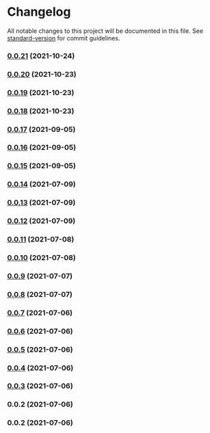 # Changelog

All notable changes to this project will be documented in this file. See [standard-version](https://github.com/conventional-changelog/standard-version) for commit guidelines.

### [0.0.21](https://github.com/teamnovu/nuxt-cloudinary-image/compare/v0.0.20...v0.0.21) (2021-10-24)

### [0.0.20](https://github.com/teamnovu/nuxt-cloudinary-image/compare/v0.0.19...v0.0.20) (2021-10-23)

### [0.0.19](https://github.com/teamnovu/nuxt-cloudinary-image/compare/v0.0.18...v0.0.19) (2021-10-23)

### [0.0.18](https://github.com/teamnovu/nuxt-cloudinary-image/compare/v0.0.17...v0.0.18) (2021-10-23)

### [0.0.17](https://github.com/teamnovu/nuxt-cloudinary-image/compare/v0.0.16...v0.0.17) (2021-09-05)

### [0.0.16](https://github.com/teamnovu/nuxt-cloudinary-image/compare/v0.0.15...v0.0.16) (2021-09-05)

### [0.0.15](https://github.com/teamnovu/nuxt-cloudinary-image/compare/v0.0.14...v0.0.15) (2021-09-05)

### [0.0.14](https://github.com/teamnovu/nuxt-cloudinary-image/compare/v0.0.13...v0.0.14) (2021-07-09)

### [0.0.13](https://github.com/teamnovu/nuxt-cloudinary-image/compare/v0.0.12...v0.0.13) (2021-07-09)

### [0.0.12](https://github.com/teamnovu/nuxt-cloudinary-image/compare/v0.0.11...v0.0.12) (2021-07-09)

### [0.0.11](https://github.com/teamnovu/nuxt-cloudinary-image/compare/v0.0.10...v0.0.11) (2021-07-08)

### [0.0.10](https://github.com/teamnovu/nuxt-cloudinary-image/compare/v0.0.9...v0.0.10) (2021-07-08)

### [0.0.9](https://github.com/teamnovu/nuxt-cloudinary-image/compare/v0.0.8...v0.0.9) (2021-07-07)

### [0.0.8](https://github.com/teamnovu/nuxt-cloudinary-image/compare/v0.0.7...v0.0.8) (2021-07-07)

### [0.0.7](https://github.com/teamnovu/nuxt-cloudinary-image/compare/v0.0.6...v0.0.7) (2021-07-06)

### [0.0.6](https://github.com/teamnovu/nuxt-cloudinary-image/compare/v0.0.5...v0.0.6) (2021-07-06)

### [0.0.5](https://github.com/teamnovu/nuxt-cloudinary-image/compare/v0.0.4...v0.0.5) (2021-07-06)

### [0.0.4](https://github.com/teamnovu/nuxt-cloudinary-image/compare/v0.0.3...v0.0.4) (2021-07-06)

### [0.0.3](https://github.com/teamnovu/nuxt-cloudinary-image/compare/v0.0.2...v0.0.3) (2021-07-06)

### 0.0.2 (2021-07-06)

### 0.0.2 (2021-07-06)
